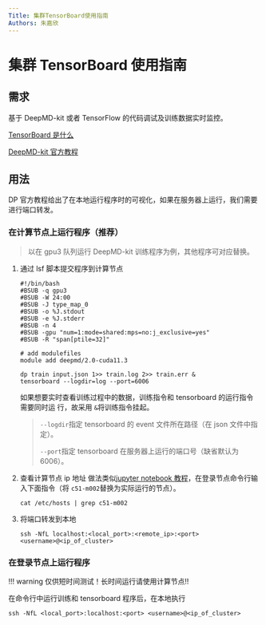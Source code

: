 ```yaml
---
Title: 集群TensorBoard使用指南
Authors: 朱嘉欣
---
```


# 集群 TensorBoard 使用指南

## 需求

基于 DeepMD-kit 或者 TensorFlow 的代码调试及训练数据实时监控。

[TensorBoard 是什么](https://github.com/tensorflow/tensorboard)

[DeepMD-kit 官方教程](https://docs.deepmodeling.com/projects/deepmd/en/master/train/tensorboard.html)

## 用法

DP 官方教程给出了在本地运行程序时的可视化，如果在服务器上运行，我们需要进行端口转发。

### 在计算节点上运行程序（推荐）

> 以在 gpu3 队列运行 DeepMD-kit 训练程序为例，其他程序可对应替换。

1. 通过 lsf 脚本提交程序到计算节点

   ```shell
   #!/bin/bash
   #BSUB -q gpu3
   #BSUB -W 24:00
   #BSUB -J type_map_0
   #BSUB -o %J.stdout
   #BSUB -e %J.stderr
   #BSUB -n 4
   #BSUB -gpu "num=1:mode=shared:mps=no:j_exclusive=yes"
   #BSUB -R "span[ptile=32]"

   # add modulefiles
   module add deepmd/2.0-cuda11.3

   dp train input.json 1>> train.log 2>> train.err &
   tensorboard --logdir=log --port=6006
   ```

   如果想要实时查看训练过程中的数据，训练指令和 tensorboard 的运行指令需要同时运 行，故采用 `&`将训练指令挂起。

   > `--logdir`指定 tensorboard 的 event 文件所在路径（在 json 文件中指定）。
   >
   > `--port`指定 tensorboard 在服务器上运行的端口号（缺省默认为 6006）。

2. 查看计算节点 ip 地址
   做法类似[jupyter notebook 教程](./jupyter.md)，在登录节点命令行输入下面指令（将 `c51-m002`替换为实际运行的节点）。

   ```shell
   cat /etc/hosts | grep c51-m002
   ```

3. 将端口转发到本地

   ```shell
   ssh -NfL localhost:<local_port>:<remote_ip>:<port> <username>@<ip_of_cluster>
   ```

### 在登录节点上运行程序

!!! warning
    仅供短时间测试！长时间运行请使用计算节点!!

在命令行中运行训练和 tensorboard 程序后，在本地执行

```shell
ssh -NfL <local_port>:localhost:<port> <username>@<ip_of_cluster>
```
